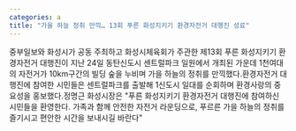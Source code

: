 ```yaml
---
categories: a
title: "가을 하늘 정취 만끽… 13회 푸른 화성지키기 환경자전거 대행진 성료"
---
```

중부일보와 화성시가 공동 주최하고 화성시체육회가 주관한 제13회 푸른 화성지키기 환경자전거 대행진이 지난 24일 동탄신도시 센트럴파크 일원에서 개최된 가운데 1천여대의 자전거가 10km구간의 빌딩 숲을 누비며 가을 하늘의 정취를 만끽했다.환경자전거 대행진에 참여한 시민들은 센트럴파크를 출발해 1신도시 일대를 순회하며 환경사랑의 중요성을 홍보했다.정명근 화성시장은 "푸른 화성지키기 환경자전거 대행진에 참여하신 시민들을 환영한다. 가족과 함께 안전한 자전거 라운딩으로, 푸르른 가을 하늘의 정취를 즐기시고 편안한 시간을 보내시길 바란다"